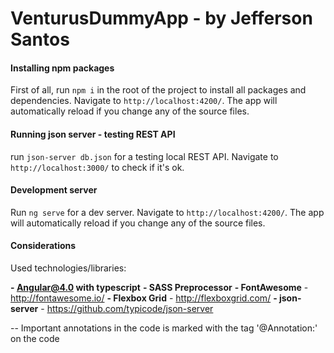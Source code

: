 # VenturusDummyApp - by Jefferson Santos

#### Installing npm packages

First of all, run `npm i` in the root of the project to install all packages and dependencies. Navigate to `http://localhost:4200/`. The app will automatically reload if you change any of the source files.

#### Running json server - testing REST API

run `json-server db.json` for a testing local REST API. Navigate to `http://localhost:3000/` to check if it's ok.



#### Development server

Run `ng serve` for a dev server. Navigate to `http://localhost:4200/`. The app will automatically reload if you change any of the source files.


#### Considerations

Used technologies/libraries:

**- Angular@4.0 with typescript**
**- SASS Preprocessor**
**- FontAwesome**  - http://fontawesome.io/
**- Flexbox Grid** - http://flexboxgrid.com/
**- json-server** - https://github.com/typicode/json-server

-- Important annotations in the code is marked with the tag '@Annotation:' on the code
